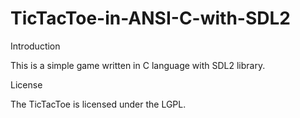 TicTacToe-in-ANSI-C-with-SDL2
=============================

Introduction

This is a simple game written in C language with SDL2 library.

License

The TicTacToe is licensed under the LGPL.

